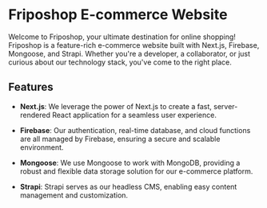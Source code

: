 # Friposhop E-commerce Website

Welcome to Friposhop, your ultimate destination for online shopping! Friposhop is a feature-rich e-commerce website built with Next.js, Firebase, Mongoose, and Strapi. Whether you're a developer, a collaborator, or just curious about our technology stack, you've come to the right place.

## Features

- **Next.js**: We leverage the power of Next.js to create a fast, server-rendered React application for a seamless user experience.

- **Firebase**: Our authentication, real-time database, and cloud functions are all managed by Firebase, ensuring a secure and scalable environment.

- **Mongoose**: We use Mongoose to work with MongoDB, providing a robust and flexible data storage solution for our e-commerce platform.

- **Strapi**: Strapi serves as our headless CMS, enabling easy content management and customization.


